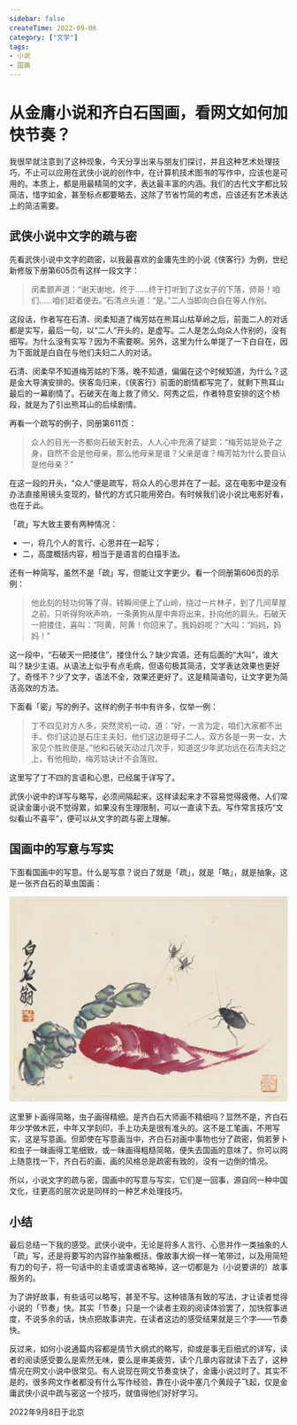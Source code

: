```yaml
---
sidebar: false
createTime: 2022-09-08
category: ["文学"]
tags:
- 小说
- 国画
---
```


# 从金庸小说和齐白石国画，看网文如何加快节奏？

我很早就注意到了这种现象，今天分享出来与朋友们探讨，并且这种艺术处理技巧，不止可以应用在武侠小说的创作中，在计算机技术图书的写作中，应该也是可用的。本质上，都是用最精简的文字，表达最丰富的内涵。我们的古代文字都比较简洁，惜字如金，甚至标点都要略去，这除了节省竹简的考虑，应该还有艺术表达上的简洁需要。

<!--more-->

## 武侠小说中文字的疏与密

先看武侠小说中文字的疏密，以我最喜欢的金庸先生的小说《侠客行》为例，世纪新修版下册第605页有这样一段文字：

>闵柔颤声道：“谢天谢地，终于......终于打听到了这女子的下落，师哥！咱们......咱们赶着便去。”石清点头道：“是。”二人当即向白自在等人作别。

这段话，作者写在石清、闵柔知道了梅芳姑在熊耳山枯草岭之后，前面二人的对话都是实写，最后一句，以“二人”开头的，是虚写。二人是怎么向众人作别的，没有细写。为什么没有实写？因为不需要啊。另外，这里为什么单提了一下白自在，因为下面就是白自在与他们夫妇二人的对话。

石清、闵柔早不知道梅芳姑的下落，晚不知道，偏偏在这个时候知道，为什么？这是金大导演安排的。侠客岛归来，《侠客行》前面的剧情都写完了，就剩下熊耳山最后的一幕剧情了。石破天在海上救了师父、阿秀之后，作者特意安排的这个桥段，就是为了引出熊耳山的后续剧情。

再看一个疏写的例子，同册第611页：

> 众人的目光一齐都向石破天射去，人人心中充满了疑窦：“梅芳姑是处子之身，自然不会是他母亲。那么他母亲是谁？父亲是谁？梅芳姑为什么要自认是他母亲？”

在这一段的开头，“众人”便是疏写，将众人的心思并在了一起。这在电影中是没有办法直接用镜头变现的，替代的方式只能用旁白。有时候我们说小说比电影好看，也在于此。

「疏」写大致主要有两种情况：

- 一，将几个人的言行、心思并在一起写；
- 二，高度概括内容，相当于是语言的白描手法。

还有一种简写，虽然不是「疏」写，但能让文字更少。看一个同册第606页的示例：

> 他此刻的轻功何等了得，转瞬间便上了山岭，绕过一片林子，到了几间草屋之前。只听得狗吠声响，一条黄狗从屋中奔将出来，扑向他的肩头。石破天一把搂住，喜叫：“阿黄，阿黄！你回来了。我妈妈呢？”大叫：“妈妈，妈妈！”

这一段中，“石破天一把搂住”，搂住什么？缺少宾语。还有后面的“大叫”，谁大叫？缺少主语。从语法上似乎有点毛病，但语句极其简洁，文学表达效果也更好了。奇怪不？少了文字，语法不全，效果还更好了。这是精简语句，让文字更为简洁高效的方法。

下面看「密」写的例子。这样的例子书中有许多，仅举一例：

> 丁不四见对方人多，突然灵机一动，道：“好，一言为定，咱们大家都不出手。你们这边是石庄主夫妇，他们这边是母子二人。双方各是一男一女，大家见个胜败便是。”他和石破天动过几次手，知道这少年武功远在石清夫妇之上，有他相助，梅芳姑诀计不会落败。

这里写了丁不四的言语和心思，已经属于详写了。

武侠小说中的详写与略写，必须间隔起来，这样读起来才不容易觉得疲倦。人们常说读金庸小说不觉得累，如果没有生理限制，可以一直读下去。写作常言技巧“文似看山不喜平”，便可以从文字的疏与密上理解。

## 国画中的写意与写实

下面看国画中的写意。什么是写意？说白了就是「疏」，就是「略」，就是抽象。这是一张齐白石的草虫国画：

![齐白石画作](./assets/d452cdc9b65840a89bc1aeaff04516c0.jpeg)

这里萝卜画得简略，虫子画得精细。是齐白石大师画不精细吗？显然不是，齐白石年少学做木匠，中年又学刻印，手上功夫是很有准头的。这不是工笔画，不用写实，这是写意画。但即使在写意画当中，齐白石对画中事物也分了疏密，倘若萝卜和虫子一昧画得工笔细致，或一昧画得粗糙简略，便失去国画的意味了。你可以网上随意找一下，齐白石的画，画的风格总是疏密有致的，没有一边倒的情况。

所以，小说文字的疏与密，国画中的写意与写实，它们是一回事，源自同一种中国文化，往更高的层次说是同样的一种艺术处理技巧。

## 小结

最后总结一下我的感受。武侠小说中，无论是将多人言行、心思并作一类抽象的人「疏」写，还是将要写的内容作抽象概括，像故事大纲一样一笔带过，以及用简短有力的句子，将一句话中的主语或谓语省略掉，这一切都是为（小说要讲的）故事服务的。

为了讲好故事，有些话可以略写，甚至不写。这种错落有致的写法，才让读者觉得小说的「节奏」快。其实「节奏」只是一个读者主观的阅读体验罢了，加快叙事进度，不说多余的话，快点把故事讲完，在读者这边的感受结果就是三个字——节奏快。

反过来，如何小说通篇内容都是情节大纲式的略写，抑或是事无巨细式的详写，读者的阅读感受要么是索然无味，要么是审美疲劳，读个几章内容就读下去了，这种情况在网文小说中很常见。有人说现在网文节奏变快了，金庸小说过时了。其实不是的，很多网文作者都没有什么写作经验，靠在小说中塞几个黄段子飞起，仅是金庸武侠小说中疏与密这一个技巧，就值得他们好好学习。

2022年9月8日于北京

